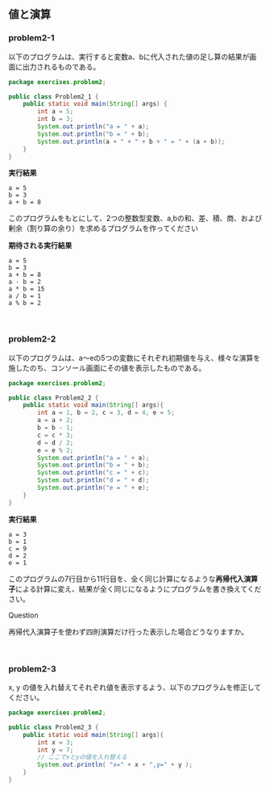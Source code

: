 ## 値と演算

### problem2-1

以下のプログラムは、実行すると変数a、bに代入された値の足し算の結果が画面に出力されるものである。

```java
package exercises.problem2;

public class Problem2_1 {
    public static void main(String[] args) {
        int a = 5;
        int b = 3;
        System.out.println("a = " + a);
        System.out.println("b = " + b);
        System.out.println(a + " + " + b + " = " + (a + b));
    }
}
```

**実行結果**

```
a = 5
b = 3
a + b = 8
```

このプログラムをもとにして、2つの整数型変数、a,bの和、差、積、商、および剰余（割り算の余り）を求めるプログラムを作ってください

**期待される実行結果**

```
a = 5
b = 3
a + b = 8
a - b = 2
a * b = 15
a / b = 1
a % b = 2
```

<br>

### problem2-2

以下のプログラムは、a～eの5つの変数にそれぞれ初期値を与え、様々な演算を施したのち、コンソール画面にその値を表示したものである。

```java
package exercises.problem2;

public class Problem2_2 {
    public static void main(String[] args){
        int a = 1, b = 2, c = 3, d = 4, e = 5;
        a = a + 2;
        b = b - 1;
        c = c * 3;
        d = d / 2;
        e = e % 2;
        System.out.println("a = " + a);
        System.out.println("b = " + b);
        System.out.println("c = " + c);
        System.out.println("d = " + d);
        System.out.println("e = " + e);
    }
}
```

**実行結果**

```
a = 3
b = 1
c = 9
d = 2
e = 1
```

このプログラムの7行目から11行目を、全く同じ計算になるような**再帰代入演算子**による計算に変え、結果が全く同じになるようにプログラムを書き換えてください。

Question

再帰代入演算子を使わず四則演算だけ行った表示した場合どうなりますか。

<br>

### problem2-3

 x, y の値を入れ替えてそれぞれ値を表示するよう、以下のプログラムを修正してください。

```java
package exercises.problem2;

public class Problem2_3 {
    public static void main(String[] args){
        int x = 3;
        int y = 7;
        // ここでxとyの値を入れ替える
        System.out.println( "x=" + x + ",y=" + y );
    }
}
```

